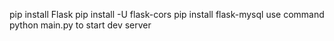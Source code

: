 pip install Flask
pip install -U flask-cors
pip install flask-mysql
use command python main.py   to start dev server